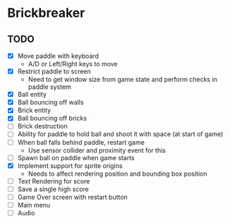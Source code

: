 # Brickbreaker

## TODO
- [x] Move paddle with keyboard
    - A/D or Left/Right keys to move
- [x] Restrict paddle to screen
    - Need to get window size from game state and perform checks in paddle system
- [x] Ball entity
- [x] Ball bouncing off walls
- [x] Brick entity
- [x] Ball bouncing off bricks
- [ ] Brick destruction
- [ ] Ability for paddle to hold ball and shoot it with space (at start of game)
- [ ] When ball falls behind paddle, restart game
    - Use sensor collider and proximity event for this
- [ ] Spawn ball on paddle when game starts
- [x] Implement support for sprite origins
    - Needs to affect rendering position and bounding box position
- [ ] Text Rendering for score
- [ ] Save a single high score
- [ ] Game Over screen with restart button
- [ ] Main menu
- [ ] Audio